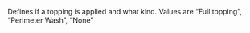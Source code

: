 ﻿Defines if a topping is applied and what kind. Values are “Full topping”, “Perimeter Wash”, “None”
